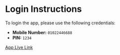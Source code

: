 # **Login Instructions**

To login the app, please use the following credentials:

- **Mobile Number:** `01022446688`
- **PIN:** `1234`

[App Live Link](https://rushdv.github.io/trustpay-mobile-app/)
